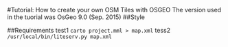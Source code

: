#Tutorial: How to create your own OSM Tiles with OSGEO
The version used in the tuorial was OsGeo 9.0 (Sep. 2015)
##Style


##Requirements
test1
<code>carto project.mml > map.xml</code>
tess2    
<code>/usr/local/bin/liteserv.py map.xml</code> 
    

